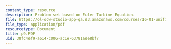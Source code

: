 ```yaml
---
content_type: resource
description: Problem set based on Euler Turbine Equation.
file: https://ol-ocw-studio-app-qa.s3.amazonaws.com/courses/16-01-unified-engineering-i-ii-iii-iv-fall-2005-spring-2006/38fc4ef9a614c006ac1e63781aee8bf7_p9.PDF
file_type: application/pdf
resourcetype: Document
title: p9.PDF
uid: 38fc4ef9-a614-c006-ac1e-63781aee8bf7
---
```

